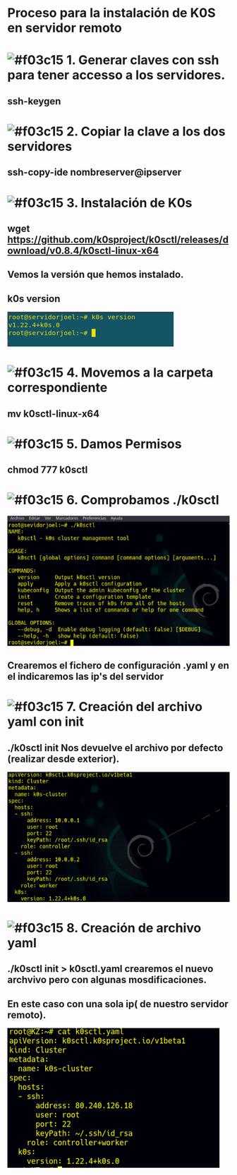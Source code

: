 # Proceso para la instalación de K0S en servidor remoto
 # ![#f03c15](https://via.placeholder.com/15/f03c15/000000?text=+) 1.  Generar claves con ssh para tener accesso a los servidores.
 ## ssh-keygen 
 # ![#f03c15](https://via.placeholder.com/15/f03c15/000000?text=+) 2. Copiar la clave a los dos servidores
 ## ssh-copy-ide nombreserver@ipserver

 # ![#f03c15](https://via.placeholder.com/15/f03c15/000000?text=+) 3. Instalación de K0s
 ## wget https://github.com/k0sproject/k0sctl/releases/download/v0.8.4/k0sctl-linux-x64

## Vemos la versión que hemos instalado.
## k0s version
![img](https://github.com/abarcajoel/K0S/blob/main/img/K0s_version.png)

# ![#f03c15](https://via.placeholder.com/15/f03c15/000000?text=+) 4. Movemos  a la carpeta correspondiente
 ## mv k0sctl-linux-x64

 # ![#f03c15](https://via.placeholder.com/15/f03c15/000000?text=+) 5. Damos Permisos
 ## chmod 777 k0sctl
 
 # ![#f03c15](https://via.placeholder.com/15/f03c15/000000?text=+) 6. Comprobamos ./k0sctl
 ![img](https://github.com/abarcajoel/K0S/blob/main/img/instalacion.png)

 ## Crearemos el fichero de configuración  .yaml y en el indicaremos las ip's del servidor
 # ![#f03c15](https://via.placeholder.com/15/f03c15/000000?text=+) 7. Creación del archivo yaml con init
 ## ./k0sctl init  Nos devuelve el archivo por defecto (realizar desde exterior).
 ![img](https://github.com/abarcajoel/K0S/blob/main/img/k0sctl_init.png)
 # ![#f03c15](https://via.placeholder.com/15/f03c15/000000?text=+) 8. Creación de archivo yaml
 ## ./k0sctl init > k0sctl.yaml crearemos el nuevo archvivo pero con algunas mosdificaciones.
 ## En este caso con una sola ip( de nuestro servidor remoto).
 ![img](https://github.com/abarcajoel/K0S/blob/main/img/k0sctl_un_servidor.png)
